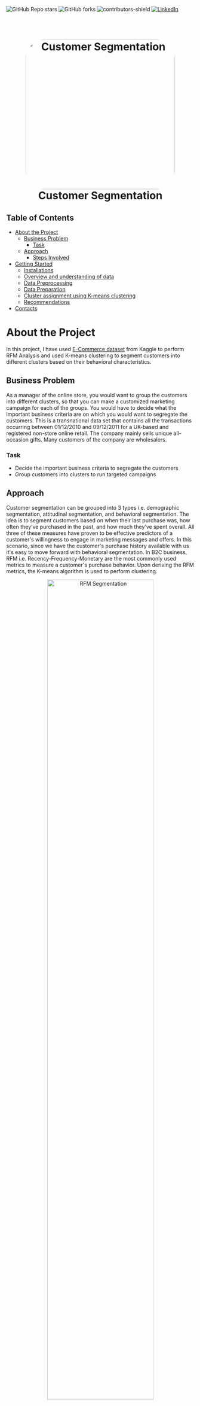 ![GitHub Repo stars](https://img.shields.io/github/stars/rppradhan08/ecom-rfm-segmentation)
![GitHub forks](https://img.shields.io/github/forks/rppradhan08/ecom-rfm-segmentation?color=green)
![contributors-shield](https://img.shields.io/github/contributors/rppradhan08/ecom-rfm-segmentation)
[![LinkedIn][linkedin-shield]](https://in.linkedin.com/in/raj-praveen-pradhan-306625101)

[linkedin-shield]: https://img.shields.io/badge/-LinkedIn-black.svg?style=flat-square&logo=linkedin&colorB=555

<h1 align="center">
  <br>
  <a href="https://github.com/rppradhan08/ecom-rfm-segmentation"><img src="https://raw.githubusercontent.com/rppradhan08/ecom-rfm-segmentation/master/images/Customer-segmentation.png" alt="Customer Segmentation" width="400" style="border-radius: 50px"></a>
  <br>
  Customer Segmentation
  <br>
</h1>

<!-- TABLE OF CONTENTS -->

## Table of Contents

- [About the Project](#about-the-project)
  - [Business Problem](#business-problem)
    - [Task](#task)
  - [Approach](#approach)
    - [Steps Involved](#steps-involved)
- [Getting Started](#getting-started)
  - [Installations](#installations)
  - [Overview and understanding of data](#overview-and-understanding-of-data)
  - [Data Preprocessing](#data-preprocessing)
  - [Data Preparation](#data-preparation)
  - [Cluster assignment using K-means clustering](#cluster-assignment-using-k-means-clustering)
  - [Recommendations](#recommendations)
- [Contacts](#contacts)

# About the Project

In this project, I have used [E-Commerce dataset](https://www.kaggle.com/carrie1/ecommerce-data) from Kaggle to perform RFM Analysis and used K-means clustering to segment customers into different clusters based on their behavioral characteristics.

## Business Problem

As a manager of the online store, you would want to group the customers into different clusters, so that you can make a customized marketing campaign for each of the groups. You would have to decide what the important business criteria are on which you would want to segregate the customers. This is a transnational data set that contains all the transactions occurring between 01/12/2010 and 09/12/2011 for a UK-based and registered non-store online retail. The company mainly sells unique all-occasion gifts. Many customers of the company are wholesalers.

### Task

- Decide the important business criteria to segregate the customers
- Group customers into clusters to run targeted campaigns

## Approach

Customer segmentation can be grouped into 3 types i.e. demographic segmentation, attitudinal segmentation, and behavioral segmentation. The idea is to segment customers based on when their last purchase was, how often they’ve purchased in the past, and how much they’ve spent overall. All three of these measures have proven to be effective predictors of a customer's willingness to engage in marketing messages and offers. In this scenario, since we have the customer's purchase history available with us it's easy to move forward with behavioral segmentation. In B2C business, RFM i.e. Recency-Frequency-Monetary are the most commonly used metrics to measure a customer's purchase behavior. Upon deriving the RFM metrics, the K-means algorithm is used to perform clustering.

<div align="center">
<img src="https://raw.githubusercontent.com/rppradhan08/ecom-rfm-segmentation/master/images/rfm-analysis.png" alt="RFM Segmentation" width="75%" style="border-radius: 10px">
</div>

### Steps Involved

1. Overview and understanding of data
2. Data preprocessing
3. Data preparation for modeling
4. Cluster assignment using K-means clustering
5. Recommendations

# Getting Started

## Installations

Before starting executing the Jupyter notebook, execute the below commands in the terminal for setting up the virtual environment and installing packages:

1. Create a virtual environment

```
python3 -m venv env
```

2. Activate newly created virtual environment `env`

```
env/Scripts/activate.bat
```

3. Execute the below command to install python packages used in this project

```
pip install requirement.txt
```

## Overview and understanding of data

Getting familiar with the dataset and performing descriptive statistics to identify inconsistencies in the dataset.

## Data Preprocessing

Dealing with missing values and inconsistencies in data to make the data uniform. Formatting columns to required data types for easier data transformations.

## Data Preparation

Before we start with data modeling, we have to group transactions at the customer level and calculate their R-F-M metrics. Once metrics are calculated data preparation pipelines are created for scaling and dimensionality reduction.

## Cluster assignment using K-means clustering

Choosing the appropriate number of clusters depends on business understanding and domain expertise.

<div align="center">
<img src="https://raw.githubusercontent.com/rppradhan08/ecom-rfm-segmentation/master/images/elbow_curve.PNG" alt="Elbow curve"  style="border-radius: 10px" width=35%>
</div>

Once cluster assignment has been made, below are the characteristics of clusters that were observed:

- **Cluster 0** contains the customers who generate the least revenue and are not frequent, most likely because these were one-time customers. Hence they can be labeled as Slipping.
- **Cluster 1** seems to have the most loyal customers, as they bring the most revenue and are often the most frequent customers.
- **Cluster 2** customers seem promising as it consists of frequent buyers. However, revenue generation is not as high as Loyal customers.

<div align="center">
<img src="https://raw.githubusercontent.com/rppradhan08/ecom-rfm-segmentation/master/images/cluster-profile.PNG" alt="cluster profiling"  style="border-radius: 10px" width=55%>
</div>

Finally, after cluster profiling below was the distribution of customers across clusters:

<div align="center">
<img src="https://raw.githubusercontent.com/rppradhan08/ecom-rfm-segmentation/master/images/cluster-distn.PNG" alt="target distribution"  style="border-radius: 10px" width=35%>
</div>

## Recommendations

After segmenting customers into loyal, slipping, and promising it empowers businesses to run personalized, high-performing campaigns and preserves profit margin. Below are a few recommendations or targeted strategies for each customer segment:

- **Loyal** - Loyalty programs are effective for these repeat visitors. Advocacy programs and reviews are also common X1X strategies. Lastly, consider rewarding these customers with Free Shipping or other like benefits.

- **Promising** - Focus on increasing monetization through product recommendations based on past purchases and incentives tied to spending thresholds.

- **Slipping** - Customers leave for a variety of reasons. Depending on your situation price deals, new product launches, or other retention strategies.

# Contacts

Socials : [Linkedin](https://www.linkedin.com/in/raj-praveen-pradhan-306625101/)<br>
E-mail : [rppradhan310@gmail.com](rppradhan310@gmail.com)
